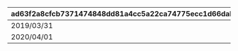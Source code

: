 |ad63f2a8cfcb7371474848dd81a4cc5a22ca74775ecc1d66dab97b9a477e284d|68f609d91e93f0511871d72efcfcc4784d4687c3a393e55959766bd101188797|a3d053bd65b95b68c30c28f10950bf40b33ada39c89bedb25107202b93e49c44|a0ff4f7bc74bcf7192cc24595ce4c86d750f1da003ad529848f7784713edeb1e|c98466139db5474781f2467f8054a18aa5460eb480243bb00353f8105275c61b|98961a4932410866066562d95efb2f4f8c1bb62ac1016818da4c5e4583078d5d|ef1b6a864a7dc93afb7f88a98d96386956190c1c087e5678b9ea4989c54e1f43|a85f7616af319ff22e4473d40cdfe7cb8dd2baa8c5aed82833af05acf5f36679|54f5f67020763ce20491d5918b9e4b336b4e157958822f5b1b73fc59cbd81e0e|892ecab1d45f735bac7a2096628a5ecd102e916124f8f9afc42788db00444341|
| --- | --- | --- | --- | --- | --- | --- | --- | --- | --- |
|2019/03/31|2019/04/01 22:00:00|1001|1001200|2019/04/08 23:59:59|2019/03/31|2019/04/01 23:59:59|2019/04/02 5:00:00|1001100|0|
|2020/04/01|2020/04/01|1002|1002200|2020/04/08 23:59:59|2020/04/01|2020/04/01 23:59:59|2020/04/02 5:00:00|1002100|1001|
